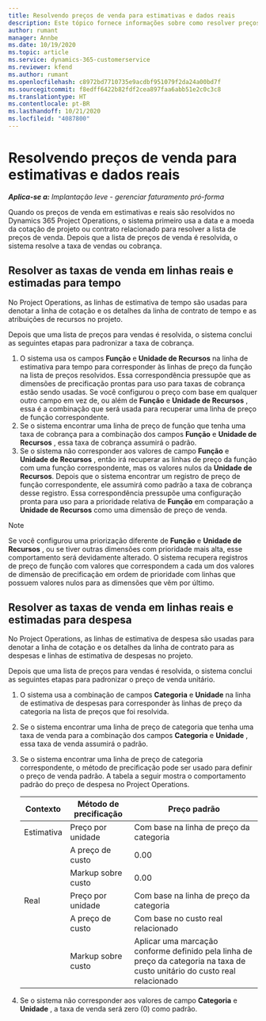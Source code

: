 ```yaml
---
title: Resolvendo preços de venda para estimativas e dados reais
description: Este tópico fornece informações sobre como resolver preços de venda em estimativas e reais.
author: rumant
manager: Annbe
ms.date: 10/19/2020
ms.topic: article
ms.service: dynamics-365-customerservice
ms.reviewer: kfend
ms.author: rumant
ms.openlocfilehash: c8972bd7710735e9acdbf951079f2da24a00bd7f
ms.sourcegitcommit: f8edff6422b82fdf2cea897faa6abb51e2c0c3c8
ms.translationtype: HT
ms.contentlocale: pt-BR
ms.lasthandoff: 10/21/2020
ms.locfileid: "4087800"
---
```

# <a name="resolving-sales-prices-for-estimates-and-actuals"></a>Resolvendo preços de venda para estimativas e dados reais

_**Aplica-se a:** Implantação leve - gerenciar faturamento pró-forma_

Quando os preços de venda em estimativas e reais são resolvidos no Dynamics 365 Project Operations, o sistema primeiro usa a data e a moeda da cotação de projeto ou contrato relacionado para resolver a lista de preços de venda. Depois que a lista de preços de venda é resolvida, o sistema resolve a taxa de vendas ou cobrança.

## <a name="resolve-sales-rates-on-actual-and-estimate-lines-for-time"></a>Resolver as taxas de venda em linhas reais e estimadas para tempo

No Project Operations, as linhas de estimativa de tempo são usadas para denotar a linha de cotação e os detalhes da linha de contrato de tempo e as atribuições de recursos no projeto.

Depois que uma lista de preços para vendas é resolvida, o sistema conclui as seguintes etapas para padronizar a taxa de cobrança.

1. O sistema usa os campos **Função** e **Unidade de Recursos** na linha de estimativa para tempo para corresponder às linhas de preço da função na lista de preços resolvidos. Essa correspondência pressupõe que as dimensões de precificação prontas para uso para taxas de cobrança estão sendo usadas. Se você configurou o preço com base em qualquer outro campo em vez de, ou além de **Função** e **Unidade de Recursos** , essa é a combinação que será usada para recuperar uma linha de preço de função correspondente.
2. Se o sistema encontrar uma linha de preço de função que tenha uma taxa de cobrança para a combinação dos campos **Função** e **Unidade de Recursos** , essa taxa de cobrança assumirá o padrão.
3. Se o sistema não corresponder aos valores de campo **Função** e **Unidade de Recursos** , então irá recuperar as linhas de preço da função com uma função correspondente, mas os valores nulos da **Unidade de Recursos**. Depois que o sistema encontrar um registro de preço de função correspondente, ele assumirá como padrão a taxa de cobrança desse registro. Essa correspondência pressupõe uma configuração pronta para uso para a prioridade relativa de **Função** em comparação a **Unidade de Recursos** como uma dimensão de preço de venda.

> [!NOTE]
> Se você configurou uma priorização diferente de **Função** e **Unidade de Recursos** , ou se tiver outras dimensões com prioridade mais alta, esse comportamento será devidamente alterado. O sistema recupera registros de preço de função com valores que correspondem a cada um dos valores de dimensão de precificação em ordem de prioridade com linhas que possuem valores nulos para as dimensões que vêm por último.

## <a name="resolve-sales-rates-on-actual-and-estimate-lines-for-expense"></a>Resolver as taxas de venda em linhas reais e estimadas para despesa

No Project Operations, as linhas de estimativa de despesa são usadas para denotar a linha de cotação e os detalhes da linha de contrato para as despesas e linhas de estimativa de despesas no projeto.

Depois que uma lista de preços para vendas é resolvida, o sistema conclui as seguintes etapas para padronizar o preço de venda unitário.

1. O sistema usa a combinação de campos **Categoria** e **Unidade** na linha de estimativa de despesas para corresponder às linhas de preço da categoria na lista de preços que foi resolvida.
2. Se o sistema encontrar uma linha de preço de categoria que tenha uma taxa de venda para a combinação dos campos **Categoria** e **Unidade** , essa taxa de venda assumirá o padrão.
3. Se o sistema encontrar uma linha de preço de categoria correspondente, o método de precificação pode ser usado para definir o preço de venda padrão. A tabela a seguir mostra o comportamento padrão do preço de despesa no Project Operations.

    | Contexto | Método de precificação | Preço padrão |
    | --- | --- | --- |
    | Estimativa | Preço por unidade | Com base na linha de preço da categoria |
    | &nbsp; | A preço de custo | 0.00 |
    | &nbsp; | Markup sobre custo | 0.00 |
    | Real | Preço por unidade | Com base na linha de preço da categoria |
    | &nbsp; | A preço de custo | Com base no custo real relacionado |
    | &nbsp; | Markup sobre custo | Aplicar uma marcação conforme definido pela linha de preço da categoria na taxa de custo unitário do custo real relacionado |

4. Se o sistema não corresponder aos valores de campo **Categoria** e **Unidade** , a taxa de venda será zero (0) como padrão.
